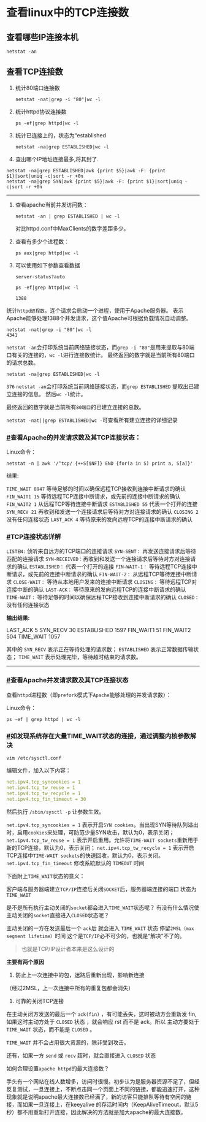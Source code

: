 

# 查看linux中的TCP连接数

## 查看哪些IP连接本机

```
netstat -an
```

## 查看TCP连接数

1. 统计80端口连接数

    `netstat -nat|grep -i "80"|wc -l`

2. 统计httpd协议连接数

    `ps -ef|grep httpd|wc -l`

3. 统计已连接上的，状态为“established

    `netstat -na|grep ESTABLISHED|wc -l`

4. 查出哪个IP地址连接最多,将其封了.

```
netstat -na|grep ESTABLISHED|awk {print $5}|awk -F: {print $1}|sort|uniq -c|sort -r +0n
netstat -na|grep SYN|awk {print $5}|awk -F: {print $1}|sort|uniq -c|sort -r +0n
```

------

1. 查看apache当前并发访问数：

    `netstat -an | grep ESTABLISHED | wc -l`

    对比httpd.conf中MaxClients的数字差距多少。

2. 查看有多少个进程数：

    `ps aux|grep httpd|wc -l`

3. 可以使用如下参数查看数据

    `server-status?auto`

    `ps -ef|grep httpd|wc -l`

    `1388`

统计`httpd进程数`，连个请求会启动一个进程，使用于Apache服务器。 表示Apache能够处理1388个并发请求，这个值Apache可根据负载情况自动调整。

```
netstat -nat|grep -i "80"|wc -l
4341
```

`netstat -an`会打印系统当前网络链接状态，而`grep -i "80"`是用来提取与80端口有关的连接的，`wc -l`进行连接数统计。 最终返回的数字就是当前所有80端口的请求总数。

```
netstat -na|grep ESTABLISHED|wc -l
```

`376` `netstat -an`会打印系统当前网络链接状态，而`grep ESTABLISHED` 提取出已建立连接的信息。 然后`wc -l`统计。

最终返回的数字就是当前所有`80端口`的已建立连接的总数。

`netstat -nat||grep ESTABLISHED|wc -`可查看所有建立连接的详细记录

### [#](http://www.liuwq.com/views/linux基础/linux_tcp_conntions.html#查看apache的并发请求数及其tcp连接状态：)查看Apache的并发请求数及其TCP连接状态：

Linux命令：

```
netstat -n | awk '/^tcp/ {++S[$NF]} END {for(a in S) print a, S[a]}'
```

结果:

`TIME_WAIT 8947` 等待足够的时间以确保远程TCP接收到连接中断请求的确认 `FIN_WAIT1 15` 等待远程TCP连接中断请求，或先前的连接中断请求的确认 `FIN_WAIT2 1` 从远程TCP等待连接中断请求 `ESTABLISHED 55` 代表一个打开的连接 `SYN_RECV 21` 再收到和发送一个连接请求后等待对方对连接请求的确认 `CLOSING 2` 没有任何连接状态 `LAST_ACK 4` 等待原来的发向远程TCP的连接中断请求的确认

### [#](http://www.liuwq.com/views/linux基础/linux_tcp_conntions.html#tcp连接状态详解)TCP连接状态详解

`LISTEN:` 侦听来自远方的TCP端口的连接请求 `SYN-SENT：` 再发送连接请求后等待匹配的连接请求 `SYN-RECEIVED：`再收到和发送一个连接请求后等待对方对连接请求的确认 `ESTABLISHED：` 代表一个打开的连接 `FIN-WAIT-1：` 等待远程TCP连接中断请求，或先前的连接中断请求的确认 `FIN-WAIT-2：` 从远程TCP等待连接中断请求 `CLOSE-WAIT：` 等待从本地用户发来的连接中断请求 `CLOSING：` 等待远程TCP对连接中断的确认 `LAST-ACK：` 等待原来的发向远程TCP的连接中断请求的确认 `TIME-WAIT：` 等待足够的时间以确保远程TCP接收到连接中断请求的确认 `CLOSED：` 没有任何连接状态

**输出结果:**

LAST_ACK 5 SYN_RECV 30 ESTABLISHED 1597 FIN_WAIT1 51 FIN_WAIT2 504 TIME_WAIT 1057

其中的 `SYN_RECV` 表示正在等待处理的请求数； `ESTABLISHED` 表示正常数据传输状态； `TIME_WAIT` 表示处理完毕，等待超时结束的请求数。

------

### [#](http://www.liuwq.com/views/linux基础/linux_tcp_conntions.html#查看apache并发请求数及其tcp连接状态)查看Apache并发请求数及其TCP连接状态

查看`httpd`进程数（即`prefork`模式下`Apache`能够处理的并发请求数）：

Linux命令：

```
ps -ef | grep httpd | wc -l
```

### [#](http://www.liuwq.com/views/linux基础/linux_tcp_conntions.html#如发现系统存在大量time-wait状态的连接，通过调整内核参数解决)如发现系统存在大量TIME_WAIT状态的连接，通过调整内核参数解决

```
vim /etc/sysctl.conf
```

编辑文件，加入以下内容：

```yml
net.ipv4.tcp_syncookies = 1
net.ipv4.tcp_tw_reuse = 1
net.ipv4.tcp_tw_recycle = 1
net.ipv4.tcp_fin_timeout = 30
```

然后执行 `/sbin/sysctl -p` 让参数生效。

`net.ipv4.tcp_syncookies = 1` 表示开启`SYN cookies`。当出现SYN等待队列溢出时，启用`cookies`来处理，可防范少量SYN攻击，默认为0，表示关闭； `net.ipv4.tcp_tw_reuse = 1` 表示开启重用。允许将`TIME-WAIT sockets`重新用于新的TCP连接，默认为0，表示关闭； `net.ipv4.tcp_tw_recycle = 1` 表示开启TCP连接中`TIME-WAIT sockets`的快速回收，默认为0，表示关闭。 `net.ipv4.tcp_fin_timeout` 修改系統默认的 `TIMEOUT` 时间

下面附上`TIME_WAIT`状态的意义：

客户端与服务器端建立`TCP/IP`连接后关闭`SOCKET`后，服务器端连接的端口 状态为`TIME_WAIT`

是不是所有执行主动关闭的`socket`都会进入`TIME_WAIT`状态呢？ 有没有什么情况使主动关闭的`socket`直接进入`CLOSED`状态呢？

主动关闭的一方在发送最后一个 `ack`后 就会进入 `TIME_WAIT` 状态 停留`2MSL（max segment lifetime）`时间 这个是`TCP/IP`必不可少的，也就是“解决”不了的。

> 也就是TCP/IP设计者本来是这么设计的

**主要有两个原因**

1. 防止上一次连接中的包，迷路后重新出现，影响新连接

（经过2MSL，上一次连接中所有的重复包都会消失）

1. 可靠的关闭TCP连接

在主动关闭方发送的最后一个 `ack(fin)` ，有可能丢失，这时被动方会重新发 fin, 如果这时主动方处于 `CLOSED` 状态 ，就会响应 rst 而不是 ack。所以 主动方要处于 `TIME_WAIT` 状态，而不能是 `CLOSED` 。

`TIME_WAIT` 并不会占用很大资源的，除非受到攻击。

还有，如果一方 `send` 或 `recv` 超时，就会直接进入 `CLOSED` 状态

如何合理设置`apache httpd`的最大连接数？

手头有一个网站在线人数增多，访问时很慢。初步认为是服务器资源不足了，但经反复测试，一旦连接上，不断点击同一个页面上不同的链接，都能迅速打开，这种 现象就是说明apache最大连接数已经满了，新的访客只能排队等待有空闲的链接，而如果一旦连接上，在keeyalive 的存活时间内（KeepAliveTimeout，默认5秒）都不用重新打开连接，因此解决的方法就是加大apache的最大连接数。